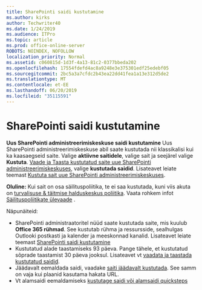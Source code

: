 ```yaml
---
title: SharePointi saidi kustutamine
ms.author: kirks
author: Techwriter40
ms.date: 1/24/2019
ms.audience: ITPro
ms.topic: article
ms.prod: office-online-server
ROBOTS: NOINDEX, NOFOLLOW
localization_priority: Normal
ms.assetid: c060815d-1d3f-4a13-81c2-0377bbeda202
ms.openlocfilehash: 17554fdefd4ac8a9248e3e375301edf25edebf05
ms.sourcegitcommit: 2bc5a3a7cfdc2b43ea22dd41fea1a13e312d5de2
ms.translationtype: MT
ms.contentlocale: et-EE
ms.lasthandoff: 06/20/2019
ms.locfileid: "35115591"
---
```

# <a name="delete-a-sharepoint-site"></a>SharePointi saidi kustutamine
**Uus SharePointi administreerimiskeskuse saidi kustutamine** Uus SharePointi administreerimiskeskuse abil saate kustutada nii klassikalisi kui ka kaasaegseid saite. Valige **aktiivne saitidele**, valige sait ja seejärel valige **Kustuta**. [Vaade ja Taasta kustutatud saite uue SharePointi administreerimiskeskuses](https://docs.microsoft.com/sharepoint/view-and-restore-deleted-sites-in-new-admin-center), valige **kustutada saidid**. Lisateavet leiate teemast [Kustuta sait uue SharePointi administreerimiskeskuses](https://docs.microsoft.com/sharepoint/delete-site-collection#delete-a-site-in-the-new-sharepoint-admin-center).

**Oluline:** Kui sait on osa säilituspoliitika, te ei saa kustutada, kuni viis akuta on [turvalisuse &amp; täitmise halduskeskus poliitika](https://protection.office.com/?rfr=AdminCenter#/homepage). Vaata rohkem infot [Säilituspoliitikate ülevaade](https://docs.microsoft.com/office365/securitycompliance/retention-policies#content-in-onedrive-accounts-and-sharepoint-sites) . 

Näpunäiteid:
- SharePointi administraatoritel nüüd saate kustutada saite, mis kuulub **Office 365 rühmad**. See kustutab rühma ja ressursside, sealhulgas Outlooki postkasti ja kalender ja meeskonnad kanalid. Lisateavet leiate teemast [SharePointi saidi kustutamine](https://docs.microsoft.com/sharepoint/manage-sites-in-new-admin-center#delete-a-site)
- Kustutatud alade taastamiseks 93 päeva. Pange tähele, et kustutatud sõprade taastamist 30 päeva jooksul. Lisateavet vt [vaadata ja taastada kustutatud saidid](https://docs.microsoft.com/sharepoint/view-and-restore-deleted-sites-in-new-admin-center).
- Jäädavalt eemaldada saidi, vaadake [saiti jäädavalt kustutada](https://docs.microsoft.com/sharepoint/delete-site-collection#permanently-delete-a-site). See samm on vaja kui plaanid kasutama hakata URL. 
- Vt alamsaidi eemaldamiseks [kustutage saidi või alamsaidi quicksteps](https://support.office.com/article/Delete-a-SharePoint-site-or-subsite-bc37b743-0cef-475e-9a8c-8fc4d40179fb#__bkmkshortcut)
